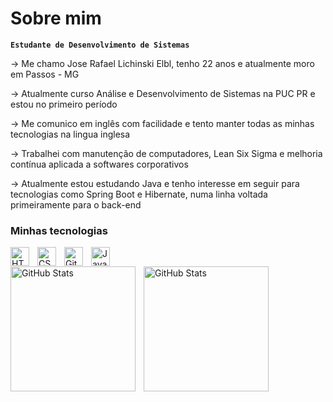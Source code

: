# Sobre mim

**`Estudante de Desenvolvimento de Sistemas`**

→ Me chamo Jose Rafael Lichinski Elbl, tenho 22 anos e atualmente moro em Passos - MG

→ Atualmente curso Análise e Desenvolvimento de Sistemas na PUC PR e estou no primeiro período

→ Me comunico em inglês com facilidade e tento manter todas as minhas tecnologias na lingua inglesa

→ Trabalhei com manutenção de computadores, Lean Six Sigma e melhoria contínua aplicada a softwares corporativos

→ Atualmente estou estudando Java e tenho interesse em seguir para tecnologias como Spring Boot e Hibernate, numa linha voltada primeiramente para o back-end



### Minhas tecnologias

<img 
    align="left" 
    alt="HTML"
    title="HTML" 
    width="30px" 
    style="padding-right: 10px;" 
    src="https://cdn.jsdelivr.net/gh/devicons/devicon@latest/icons/html5/html5-original.svg" 
/>
<img 
    align="left" 
    alt="CSS" 
    title="CSS"
    width="30px" 
    style="padding-right: 10px;" 
    src="https://cdn.jsdelivr.net/gh/devicons/devicon@latest/icons/css3/css3-original.svg" 
/>
<img 
    align="left" 
    alt="Git" 
    title="Git"
    width="30px" 
    style="padding-right: 10px;" 
    src="https://cdn.jsdelivr.net/gh/devicons/devicon@latest/icons/git/git-original.svg" 
/>
<img 
    align="left" 
    alt="Java" 
    title="Java"
    width="30px" 
    style="padding-right: 10px;" 
    src="https://cdn.jsdelivr.net/gh/devicons/devicon@latest/icons/java/java-original.svg" 
/>

<br>

<p>
  <img 
    align="left" 
    alt="GitHub Stats" 
    height="200" 
    style="padding-right: 10px;" 
    src="https://github-readme-stats.vercel.app/api?username=rafael-elbl19&show_icons=true&theme=dark&include_all_commits=true&locale=pt-br" 
  />

<img 
      align="left" 
      alt="GitHub Stats" 
      height="200" 
      src="https://github-readme-stats.vercel.app/api/top-langs/?username=rafael-elbl19&theme=dark&layout=compact&custom_title=Tecnologias&langs_count=9" 
  />

</p>

